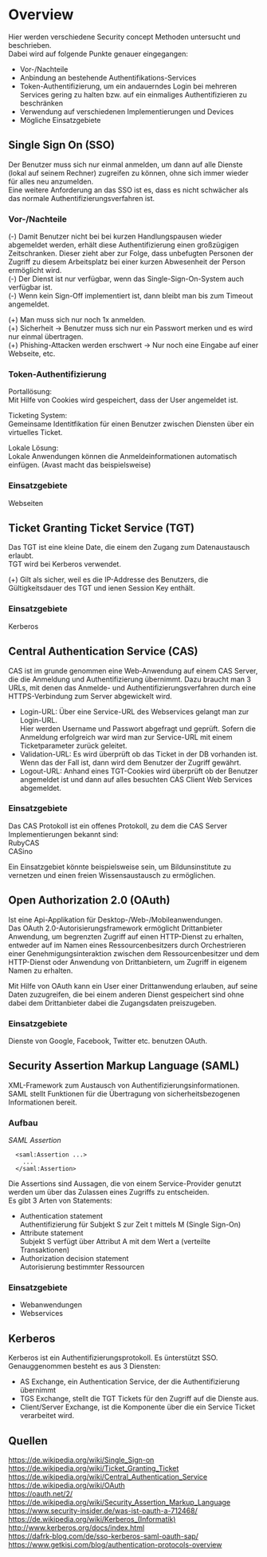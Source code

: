 # Overview
Hier werden verschiedene Security concept Methoden untersucht und beschrieben.  
Dabei wird auf folgende Punkte genauer eingegangen:

- Vor-/Nachteile
- Anbindung an bestehende Authentifikations-Services
- Token-Authentifizierung, um ein andauerndes Login bei mehreren Services gering zu halten bzw. auf ein einmaliges Authentifizieren zu beschränken
- Verwendung auf verschiedenen Implementierungen und Devices
- Mögliche Einsatzgebiete

## Single Sign On (SSO)
Der Benutzer muss sich nur einmal anmelden, um dann auf alle Dienste (lokal auf seinem Rechner) zugreifen zu können, ohne sich immer wieder für alles neu anzumelden.  
Eine weitere Anforderung an das SSO ist es, dass es nicht schwächer als das normale Authentifizierungsverfahren ist.

### Vor-/Nachteile
(-) Damit Benutzer nicht bei bei kurzen Handlungspausen wieder abgemeldet werden, erhält diese Authentifizierung einen großzügigen Zeitschranken. Dieser zieht aber zur Folge, dass unbefugten Personen der Zugriff zu diesem Arbeitsplatz bei einer kurzen Abwesenheit der Person ermöglicht wird.  
(-) Der Dienst ist nur verfügbar, wenn das Single-Sign-On-System auch verfügbar ist.  
(-) Wenn kein Sign-Off implementiert ist, dann bleibt man bis zum Timeout angemeldet.  

(+) Man muss sich nur noch 1x anmelden.  
(+) Sicherheit -> Benutzer muss sich nur ein Passwort merken und es wird nur einmal übertragen.  
(+) Phishing-Attacken werden erschwert -> Nur noch eine Eingabe auf einer Webseite, etc.

### Token-Authentifizierung
Portallösung:  
Mit Hilfe von Cookies wird gespeichert, dass der User angemeldet ist.  

Ticketing System:  
Gemeinsame Identitfikation für einen Benutzer zwischen Diensten über ein virtuelles Ticket.  

Lokale Lösung:  
Lokale Anwendungen können die Anmeldeinformationen automatisch einfügen. (Avast macht das beispielsweise)  

### Einsatzgebiete
Webseiten  

## Ticket Granting Ticket Service (TGT)
Das TGT ist eine kleine Date, die einem den Zugang zum Datenaustausch erlaubt.  
TGT wird bei Kerberos verwendet.

(+) Gilt als sicher, weil es die IP-Addresse des Benutzers, die Gültigkeitsdauer des TGT und ienen Session Key enthält.

### Einsatzgebiete
Kerberos

## Central Authentication Service (CAS)
CAS ist im grunde genommen eine Web-Anwendung auf einem CAS Server, die die Anmeldung und Authentifizierung übernimmt. Dazu braucht man 3 URLs, mit denen das Anmelde- und Authentifizierungsverfahren durch eine HTTPS-Verbindung zum Server abgewickelt wird.  
- Login-URL:
Über eine Service-URL des Webservices gelangt man zur Login-URL.  
Hier werden Username und Passwort abgefragt und geprüft. Sofern die Anmeldung erfolgreich war wird man zur Service-URL mit einem Ticketparameter zurück geleitet. 
- Validation-URL:
Es wird überprüft ob das Ticket in der DB vorhanden ist. Wenn das der Fall ist, dann wird dem Benutzer der Zugriff gewährt.
- Logout-URL:
Anhand eines TGT-Cookies wird überprüft ob der Benutzer angemeldet ist und dann auf alles besuchten CAS Client Web Services abgemeldet.  

### Einsatzgebiete
Das CAS Protokoll ist ein offenes Protokoll, zu dem die CAS Server Implementierungen bekannt sind:  
RubyCAS  
CASino

Ein Einsatzgebiet könnte beispielsweise sein, um Bildunsinstitute zu vernetzen und einen freien Wissensaustausch zu ermöglichen.
## Open Authorization 2.0 (OAuth)
Ist eine Api-Applikation für Desktop-/Web-/Mobileanwendungen.  
Das OAuth 2.0-Autorisierungsframework ermöglicht Drittanbieter Anwendung, um begrenzten Zugriff auf einen HTTP-Dienst zu erhalten, entweder auf im Namen eines Ressourcenbesitzers durch Orchestrieren einer Genehmigungsinteraktion zwischen dem Ressourcenbesitzer und dem HTTP-Dienst oder Anwendung von Drittanbietern, um Zugriff in eigenem Namen zu erhalten.

Mit Hilfe von OAuth kann ein User einer Drittanwendung erlauben, auf seine Daten zuzugreifen, die bei einem anderen Dienst gespeichert sind ohne dabei dem Drittanbieter dabei die Zugangsdaten preiszugeben.

### Einsatzgebiete
Dienste von Google, Facebook, Twitter etc. benutzen OAuth.

## Security Assertion Markup Language (SAML)
XML-Framework zum Austausch von Authentifizierungsinformationen.  
SAML stellt Funktionen für die Übertragung von sicherheitsbezogenen Informationen bereit.

### Aufbau
_SAML Assertion_

      <saml:Assertion ...>
        ...
      </saml:Assertion>
Die Assertions sind Aussagen, die von einem Service-Provider genutzt werden um über das Zulassen eines Zugriffs zu entscheiden.  
Es gibt 3 Arten von Statements:
- Authentication statement  
Authentifizierung für Subjekt S zur Zeit t mittels M (Single Sign-On)
- Attribute statement  
Subjekt S verfügt über Attribut A mit dem Wert a (verteilte Transaktionen)
- Authorization decision statement  
Autorisierung bestimmter Ressourcen

### Einsatzgebiete
- Webanwendungen
- Webservices

## Kerberos
Kerberos ist ein Authentifizierungsprotokoll. Es ünterstützt SSO.  
Genauggenommen besteht es aus 3 Diensten:

- AS Exchange, ein Authentication Service, der die Authentifizierung übernimmt
- TGS Exchange, stellt die TGT Tickets für den Zugriff auf die Dienste aus.
- Client/Server Exchange, ist die Komponente über die ein Service Ticket verarbeitet wird.

## Quellen
https://de.wikipedia.org/wiki/Single_Sign-on  
https://de.wikipedia.org/wiki/Ticket_Granting_Ticket  
https://de.wikipedia.org/wiki/Central_Authentication_Service  
https://de.wikipedia.org/wiki/OAuth  
https://oauth.net/2/  
https://de.wikipedia.org/wiki/Security_Assertion_Markup_Language  
https://www.security-insider.de/was-ist-oauth-a-712468/  
https://de.wikipedia.org/wiki/Kerberos_(Informatik)  
http://www.kerberos.org/docs/index.html  
https://dafrk-blog.com/de/sso-kerberos-saml-oauth-sap/  
https://www.getkisi.com/blog/authentication-protocols-overview  



